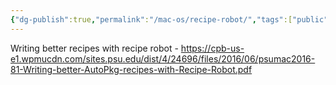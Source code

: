 ```yaml
---
{"dg-publish":true,"permalink":"/mac-os/recipe-robot/","tags":["public","munki","autopkg"],"noteIcon":"1","created":"2023-08-15T14:20:14.000+02:00","updated":"2022-12-23T10:22:06.000+01:00"}
---
```




Writing better recipes with recipe robot - https://cpb-us-e1.wpmucdn.com/sites.psu.edu/dist/4/24696/files/2016/06/psumac2016-81-Writing-better-AutoPkg-recipes-with-Recipe-Robot.pdf